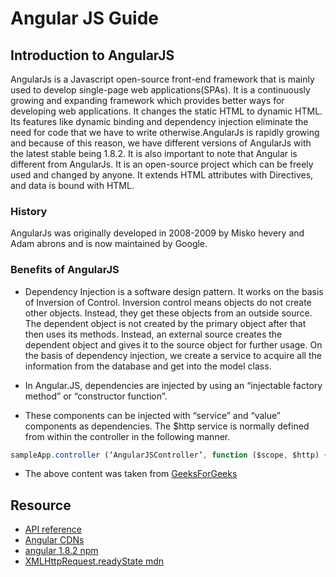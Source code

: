 # Angular JS Guide

## Introduction to AngularJS

AngularJs is a Javascript open-source front-end framework that is mainly used to develop single-page web applications(SPAs). It is a continuously growing and expanding framework which provides better ways for developing web applications. It changes the static HTML to dynamic HTML. Its features like dynamic binding and dependency injection eliminate the need for code that we have to write otherwise.AngularJs is rapidly growing and because of this reason, we have different versions of AngularJs with the latest stable being 1.8.2. It is also important to note that Angular is different from AngularJs. It is an open-source project which can be freely used and changed by anyone. It extends HTML attributes with Directives, and data is bound with HTML. 

### History

AngularJs was originally developed in 2008-2009 by Misko hevery and Adam abrons and is now maintained by Google.

### Benefits of AngularJS

- Dependency Injection is a software design pattern. It works on the basis of Inversion of Control. Inversion control means objects do not create other objects. Instead, they get these objects from an outside source. The dependent object is not created by the primary object after that then uses its methods. Instead, an external source creates the dependent object and gives it to the source object for further usage. On the basis of dependency injection, we create a service to acquire all the information from the database and get into the model class. 

- In Angular.JS, dependencies are injected by using an “injectable factory method” or “constructor function”.

- These components can be injected with “service” and “value” components as dependencies. 
The $http service is normally defined from within the controller in the following manner.

```js
sampleApp.controller (‘AngularJSController’, function ($scope, $http) {}) 
```

- The above content was taken from [GeeksForGeeks](https://www.geeksforgeeks.org/introduction-to-angularjs/)

## Resource

- [API reference](https://docs.angularjs.org/api)
- [Angular CDNs](https://code.angularjs.org/1.8.2/)
- [angular 1.8.2 npm](https://www.npmjs.com/package/angular/v/1.8.2)
- [XMLHttpRequest.readyState mdn](https://developer.mozilla.org/en-US/docs/Web/API/XMLHttpRequest/readyState)